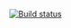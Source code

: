 [![Build status](https://ci.appveyor.com/api/projects/status/github/Valdemarovna/dnd-project?svg=true)](https://ci.appveyor.com/api/projects/status/github/Valdemarovna/dnd-project)
